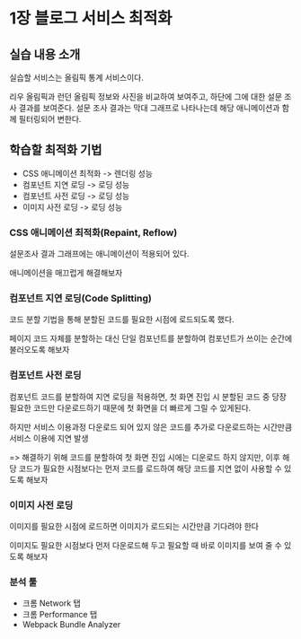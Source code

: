# 1장 블로그 서비스 최적화

## 실습 내용 소개

실습할 서비스는 올림픽 통계 서비스이다.

리우 올림픽과 런던 올림픽 정보와 사진을 비교하여 보여주고, 하단에 그에 대한 설문 조사 결과를 보여준다. 설문 조사 결과는 막대 그래프로 나타나는데 해당 애니메이션과 함께 필터링되어 변한다.

## 학습할 최적화 기법

- CSS 애니메이션 최적화 -> 렌더링 성능
- 컴포넌트 지연 로딩 -> 로딩 성능
- 컴포넌트 사전 로딩 -> 로딩 성능
- 이미지 사전 로딩 -> 로딩 성능

### CSS 애니메이션 최적화(Repaint, Reflow)

설문조사 결과 그래프에는 애니메이션이 적용되어 있다.

애니메이션을 매끄럽게 해결해보자

### 컴포넌트 지연 로딩(Code Splitting)

코드 분할 기법을 통해 분할된 코드를 필요한 시점에 로드되도록 했다.

페이지 코드 자체를 분할하는 대신 단일 컴포넌트를 분할하여 컴포넌트가 쓰이는 순간에 불러오도록 해보자

### 컴포넌트 사전 로딩

컴포넌트 코드를 분할하여 지연 로딩을 적용하면, 첫 화면 진입 시 분할된 코드 중 당장 필요한 코드만 다운로드하기 때문에 첫 화면을 더 빠르게 그릴 수 있게된다.

하지만 서비스 이용과정 다운로드 되어 있지 않은 코드를 추가로 다운로드하는 시간만큼 서비스 이용에 지연 발생

=> 해결하기 위해 코드를 분할하여 첫 화면 진입 시에는 디운로드 하지 않지만, 이후 해당 코드가 필요한 시점보다는 먼저 코드를 로드하여 해당 코드를 지연 없이 사용할 수 있도록 해보자

### 이미지 사전 로딩

이미지를 필요한 시점에 로드하면 이미지가 로드되는 시간만큼 기다려야 한다

이미지도 필요한 시점보다 먼저 다운로드해 두고 필요할 때 바로 이미지를 보여 줄 수 있도록 해보자

### 분석 툴

- 크롬 Network 탭
- 크롬 Performance 탭
- Webpack Bundle Analyzer
